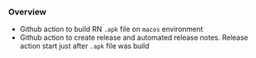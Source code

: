 ### Overview

- Github action to build RN `.apk` file on `macos` environment
- Github action to create release and automated release notes. Release action start just after `.apk` file was build


